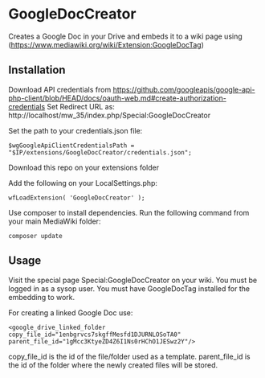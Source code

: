# GoogleDocCreator

Creates a Google Doc in your Drive and embeds it to a wiki page using (https://www.mediawiki.org/wiki/Extension:GoogleDocTag)

## Installation

Download API credentials from https://github.com/googleapis/google-api-php-client/blob/HEAD/docs/oauth-web.md#create-authorization-credentials
Set Redirect URL as: http://localhost/mw_35/index.php/Special:GoogleDocCreator

Set the path to your credentials.json file:

    $wgGoogleApiClientCredentialsPath = "$IP/extensions/GoogleDocCreator/credentials.json";



Download this repo on your extensions folder

Add the following on your LocalSettings.php: 

    wfLoadExtension( 'GoogleDocCreator' );

Use composer to install dependencies. Run the following command from your main MediaWiki folder:

    composer update

## Usage

Visit the special page Special:GoogleDocCreator on your wiki. You must be logged in as a sysop user.
You must have GoogleDocTag installed for the embedding to work.

For creating a linked Google Doc use:

    <google_drive_linked_folder copy_file_id="1enbgrvcs7skgffMesfd1DJURNLOSoTA0" parent_file_id="1gMcc3KtyeZD4Z6I1Ns0rHChO1JESwz2Y"/>

copy_file_id is the id of the file/folder used as a template.
parent_file_id is the id of the folder where the newly created files will be stored.
